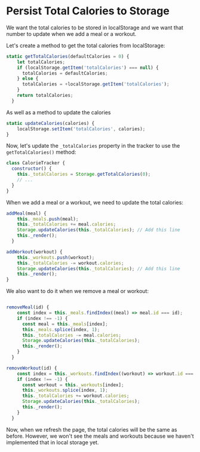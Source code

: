 # Persist Total Calories to Storage

We want the total calories to be stored in localStorage and we want that number to update when we add a meal or a workout.

Let's create a method to get the total calories from localStorage:

```js
static getTotalCalories(defaultCalories = 0) {
    let totalCalories;
    if (localStorage.getItem('totalCalories') === null) {
      totalCalories = defaultCalories;
    } else {
      totalCalories = +localStorage.getItem('totalCalories');
    }
    return totalCalories;
  }

```

As well as a method to update the calories

```js
static updateCalories(calories) {
    localStorage.setItem('totalCalories', calories);
}
```

Now, let's update the `_totalCalories` property in the tracker to use the `getTotalCalories()` method:

```js
class CalorieTracker {
  constructor() {
    this._totalCalories = Storage.getTotalCalories(0);
    // ...
  }
}
```

When we add a meal or a workout, we need to update the total calories:

```js
addMeal(meal) {
    this._meals.push(meal);
    this._totalCalories += meal.calories;
    Storage.updateCalories(this._totalCalories); // Add this line
    this._render();
  }
```

```js
addWorkout(workout) {
    this._workouts.push(workout);
    this._totalCalories -= workout.calories;
    Storage.updateCalories(this._totalCalories); // Add this line
    this._render();
}
```

We also want to do it when we remove a meal or workout:

```js

removeMeal(id) {
    const index = this._meals.findIndex((meal) => meal.id === id);
    if (index !== -1) {
      const meal = this._meals[index];
      this._meals.splice(index, 1);
      this._totalCalories -= meal.calories;
      Storage.updateCalories(this._totalCalories);
      this._render();
    }
  }

removeWorkout(id) {
    const index = this._workouts.findIndex((workout) => workout.id === id);
    if (index !== -1) {
      const workout = this._workouts[index];
      this._workouts.splice(index, 1);
      this._totalCalories += workout.calories;
      Storage.updateCalories(this._totalCalories);
      this._render();
    }
  }
```

Now, when we refresh the page, the total calories will be the same as before. However, we won't see the meals and workouts because we haven't implemented that in local storage yet.
